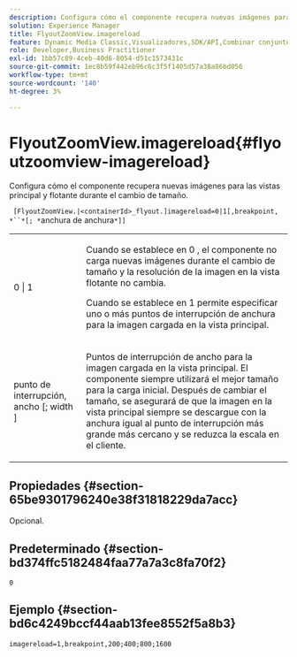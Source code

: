 ```yaml
---
description: Configura cómo el componente recupera nuevas imágenes para las vistas principal y flotante durante el cambio de tamaño.
solution: Experience Manager
title: FlyoutZoomView.imagereload
feature: Dynamic Media Classic,Visualizadores,SDK/API,Combinar conjuntos de medios
role: Developer,Business Practitioner
exl-id: 1bb57c89-4ceb-40d6-8054-d51c1573431c
source-git-commit: 1ec8b59f442eb96c6c3f5f1405d57a38a86bd056
workflow-type: tm+mt
source-wordcount: '140'
ht-degree: 3%

---
```


# FlyoutZoomView.imagereload{#flyoutzoomview-imagereload}

Configura cómo el componente recupera nuevas imágenes para las vistas principal y flotante durante el cambio de tamaño.

` [FlyoutZoomView.|<containerId>_flyout.]imagereload=0|1[,breakpoint, *``*[; *`anchura de anchura`*]]`

<table id="table_E314540D347D47699C04EB80D20C0721"> 
 <tbody> 
  <tr> 
   <td colname="col1"> <p> <span class="codeph"> 0 | 1 </span> </p> </td> 
   <td colname="col2"> <p>Cuando se establece en <span class="codeph"> 0 </span>, el componente no carga nuevas imágenes durante el cambio de tamaño y la resolución de la imagen en la vista flotante no cambia. </p> <p>Cuando se establece en <span class="codeph"> 1 </span> permite especificar uno o más puntos de interrupción de anchura para la imagen cargada en la vista principal. </p> </td> 
  </tr> 
  <tr> 
   <td colname="col1"> <p> <span class="codeph"> punto de interrupción,  <span class="varname"> ancho  </span>[;  <span class="varname"> width  </span>]  </span> </p> </td> 
   <td colname="col2"> <p>Puntos de interrupción de ancho para la imagen cargada en la vista principal. El componente siempre utilizará el mejor tamaño para la carga inicial. Después de cambiar el tamaño, se asegurará de que la imagen en la vista principal siempre se descargue con la anchura igual al punto de interrupción más grande más cercano y se reduzca la escala en el cliente. </p> </td> 
  </tr> 
 </tbody> 
</table>

## Propiedades {#section-65be9301796240e38f31818229da7acc}

Opcional.

## Predeterminado {#section-bd374ffc5182484faa77a7a3c8fa70f2}

`0`

## Ejemplo {#section-bd6c4249bccf44aab13fee8552f5a8b3}

`imagereload=1,breakpoint,200;400;800;1600`
